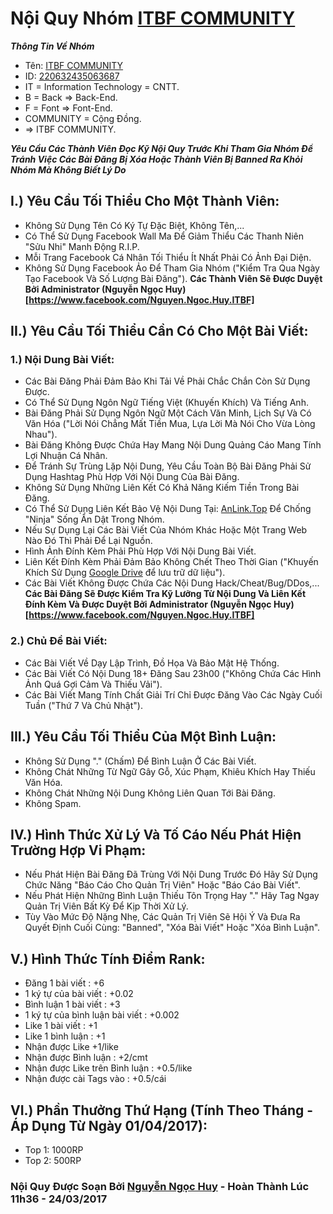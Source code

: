 # Nội Quy Nhóm [ITBF COMMUNITY](https://www.facebook.com/groups/ITBF.Community/)

***Thông Tin Về Nhóm***
- Tên: [ITBF COMMUNITY](https://www.facebook.com/groups/ITBF.Community/)
- ID: [220632435063687](https://www.facebook.com/groups/220632435063687/)
- IT = Information Technology = CNTT.
- B = Back => Back-End.
- F = Font => Font-End.
- COMMUNITY = Cộng Đồng.
- => ITBF COMMUNITY.

***Yêu Cầu Các Thành Viên Đọc Kỹ Nội Quy Trước Khi Tham Gia Nhóm Để Tránh Việc Các Bài Đăng Bị Xóa Hoặc Thành Viên Bị Banned Ra Khỏi Nhóm Mà Không Biết Lý Do***

## I.) Yêu Cầu Tối Thiểu Cho Một Thành Viên:
- Không Sử Dụng Tên Có Ký Tự Đặc Biệt, Không Tên,...
- Có Thể Sử Dụng Facebook Wall Ma Để Giảm Thiểu Các Thanh Niên "Sửu Nhi" Manh Động R.I.P.
- Mỗi Trang Facebook Cá Nhân Tối Thiểu Ít Nhất Phải Có Ảnh Đại Diện.
- Không Sử Dụng Facebook Ảo Để Tham Gia Nhóm ("Kiểm Tra Qua Ngày Tạo Facebook Và Số Lượng Bài Đăng").
**Các Thành Viên Sẽ Được Duyệt Bởi Administrator (Nguyễn Ngọc Huy)[https://www.facebook.com/Nguyen.Ngoc.Huy.ITBF]**
## II.) Yêu Cầu Tối Thiểu Cần Có Cho Một Bài Viết:
### 1.) Nội Dung Bài Viết:
- Các Bài Đăng Phải Đảm Bảo Khi Tải Về Phải Chắc Chắn Còn Sử Dụng Được.
- Có Thể Sử Dụng Ngôn Ngữ Tiếng Việt (Khuyến Khích) Và Tiếng Anh.
- Bài Đăng Phải Sử Dụng Ngôn Ngữ Một Cách Văn Minh, Lịch Sự Và Có Văn Hóa ("Lời Nói Chẳng Mất Tiền Mua, Lựa Lời Mà Nói Cho Vừa Lòng Nhau").
- Bài Đăng Không Được Chứa Hay Mang Nội Dung Quảng Cáo Mang Tính Lợi Nhuận Cá Nhân.
- Để Tránh Sự Trùng Lặp Nội Dung, Yêu Cầu Toàn Bộ Bài Đăng Phải Sử Dụng Hashtag Phù Hợp Với Nội Dung Của Bài Đăng.
- Không Sử Dụng Những Liên Kết Có Khả Năng Kiếm Tiền Trong Bài Đăng.
- Có Thể Sử Dụng Liên Kết Bảo Vệ Nội Dung Tại: [AnLink.Top](http://anlink.top/) Để Chống "Ninja" Sống Ẩn Dật Trong Nhóm.
- Nếu Sự Dụng Lại Các Bài Viết Của Nhóm Khác Hoặc Một Trang Web Nào Đó Thì Phải Để Lại Nguồn.
- Hình Ảnh Đính Kèm Phải Phù Hợp Với Nội Dung Bài Viết.
- Liên Kết Đính Kèm Phải Đảm Bảo Không Chết Theo Thời Gian ("Khuyến Khích Sử Dụng [Google Drive](https://drive.google.com/) để lưu trữ dữ liệu").
- Các Bài Viết Không Được Chứa Các Nội Dung Hack/Cheat/Bug/DDos,...
**Các Bài Đăng Sẽ Được Kiểm Tra Kỹ Lưỡng Từ Nội Dung Và Liên Kết Đính Kèm Và Được Duyệt Bởi Administrator (Nguyễn Ngọc Huy)[https://www.facebook.com/Nguyen.Ngoc.Huy.ITBF]**
### 2.) Chủ Đề Bài Viết:
- Các Bài Viết Về Dạy Lập Trình, Đồ Họa Và Bảo Mật Hệ Thống.
- Các Bài Viết Có Nội Dung 18+ Đăng Sau 23h00 ("Không Chứa Các Hình Ảnh Quá Gợi Cảm Và Thiếu Vải").
- Các Bài Viết Mang Tính Chất Giải Trí Chỉ Được Đăng Vào Các Ngày Cuối Tuần ("Thứ 7 Và Chủ Nhật").
## III.) Yêu Cầu Tối Thiểu Của Một Bình Luận:
- Không Sử Dụng "." (Chấm) Để Bình Luận Ở Các Bài Viết.
- Không Chát Những Từ Ngữ Gây Gỗ, Xúc Phạm, Khiêu Khích Hay Thiếu Văn Hóa.
- Không Chát Những Nội Dung Không Liên Quan Tới Bài Đăng.
- Không Spam.
## IV.) Hình Thức Xử Lý Và Tố Cáo Nếu Phát Hiện Trường Hợp Vi Phạm:
- Nếu Phát Hiện Bài Đăng Đã Trùng Với Nội Dung Trước Đó Hãy Sử Dụng Chức Năng "Báo Cáo Cho Quản Trị Viên" Hoặc "Báo Cáo Bài Viết".
- Nếu Phát Hiện Những Bình Luận Thiếu Tôn Trọng Hay "." Hãy Tag Ngay Quản Trị Viên Bất Kỳ Để Kịp Thời Xử Lý.
- Tùy Vào Mức Độ Nặng Nhẹ, Các Quản Trị Viên Sẽ Hội Ý Và Đưa Ra Quyết Định Cuối Cùng: "Banned", "Xóa Bài Viết" Hoặc "Xóa Bình Luận".
## V.) Hình Thức Tính Điểm Rank:
- Đăng 1 bài viết : +6
- 1 ký tự của bài viết : +0.02
- Bình luận 1 bài viết : +3
- 1 ký tự của bình luận bài viết : +0.002
- Like 1 bài viết : +1
- Like 1 bình luận : +1
- Nhận được Like +1/like
- Nhận được Bình luận : +2/cmt
- Nhận được Like trên Bình luận : +0.5/like
- Nhận được cài Tags vào : +0.5/cái
## VI.) Phần Thưởng Thứ Hạng (Tính Theo Tháng - Áp Dụng Từ Ngày 01/04/2017):
- Top 1: 1000RP
- Top 2: 500RP
### Nội Quy Được Soạn Bởi [Nguyễn Ngọc Huy](https://www.facebook.com/Nguyen.Ngoc.Huy.ITBF) - Hoàn Thành Lúc 11h36 - 24/03/2017
